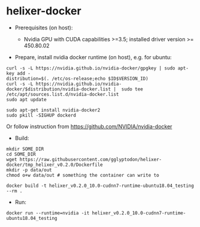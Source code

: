 # helixer-docker

- Prerequisites (on host):
  - Nvidia GPU with CUDA capabilities >=3.5; installed driver version >= 450.80.02 

- Prepare, install nvidia docker runtime (on host), e.g. for ubuntu:
```
curl -s -L https://nvidia.github.io/nvidia-docker/gpgkey | sudo apt-key add -
distribution=$(. /etc/os-release;echo $ID$VERSION_ID)
curl -s -L https://nvidia.github.io/nvidia-docker/$distribution/nvidia-docker.list |  sudo tee /etc/apt/sources.list.d/nvidia-docker.list
sudo apt update

sudo apt-get install nvidia-docker2
sudo pkill -SIGHUP dockerd 
```
Or follow instruction from https://github.com/NVIDIA/nvidia-docker



- Build:
```
mkdir SOME_DIR
cd SOME_DIR
wget https://raw.githubusercontent.com/gglyptodon/helixer-docker/tmp_helixer_v0.2.0/Dockerfile
mkdir -p data/out
chmod o+w data/out # something the container can write to

docker build -t helixer_v0.2.0_10.0-cudnn7-runtime-ubuntu18.04_testing --rm .
```


- Run:
```
docker run --runtime=nvidia -it helixer_v0.2.0_10.0-cudnn7-runtime-ubuntu18.04_testing
```

